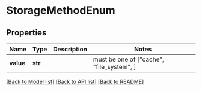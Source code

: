 # StorageMethodEnum


## Properties
Name | Type | Description | Notes
------------ | ------------- | ------------- | -------------
**value** | **str** |  |  must be one of ["cache", "file_system", ]

[[Back to Model list]](../README.md#documentation-for-models) [[Back to API list]](../README.md#documentation-for-api-endpoints) [[Back to README]](../README.md)



